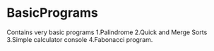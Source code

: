 # BasicPrograms
Contains very basic programs
1.Palindrome
2.Quick and Merge Sorts
3.Simple calculator console
4.Fabonacci program.
